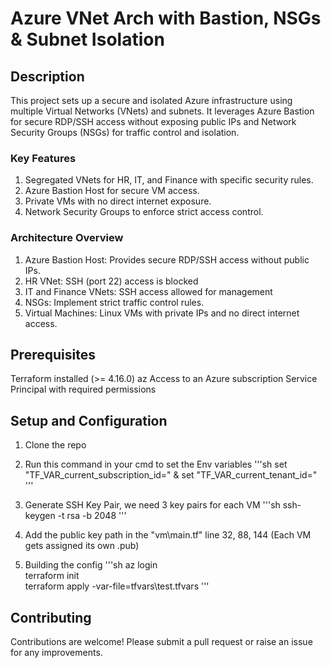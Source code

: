# Azure VNet Arch with Bastion, NSGs & Subnet Isolation

## Description
This project sets up a secure and isolated Azure infrastructure using multiple Virtual Networks (VNets) and subnets. It leverages Azure Bastion for secure RDP/SSH access without exposing public IPs and Network Security Groups (NSGs) for traffic control and isolation.

### Key Features
1. Segregated VNets for HR, IT, and Finance with specific security rules.
2. Azure Bastion Host for secure VM access.
3. Private VMs with no direct internet exposure.
4. Network Security Groups to enforce strict access control.

### Architecture Overview
1. Azure Bastion Host: Provides secure RDP/SSH access without public IPs.
2. HR VNet: SSH (port 22) access is blocked 
3. IT and Finance VNets: SSH access allowed for management
4. NSGs: Implement strict traffic control rules.
5. Virtual Machines: Linux VMs with private IPs and no direct internet access.

## Prerequisites
Terraform installed (>= 4.16.0)
az
Access to an Azure subscription
Service Principal with required permissions

## Setup and Configuration
1. Clone the repo
2. Run this command in your cmd to set the Env variables
'''sh
set "TF_VAR_current_subscription_id=<sub-id>" & set "TF_VAR_current_tenant_id=<tenant-id>"
'''
3.  Generate SSH Key Pair, we need 3 key pairs for each VM
'''sh
ssh-keygen -t rsa -b 2048
'''
4. Add the public key path in the "vm\main.tf" line 32, 88, 144 (Each VM gets assigned its own .pub)

5. Building the config
'''sh
az login  
terraform init  
terraform apply -var-file=tfvars\test.tfvars
'''

## Contributing
Contributions are welcome! Please submit a pull request or raise an issue for any improvements.



